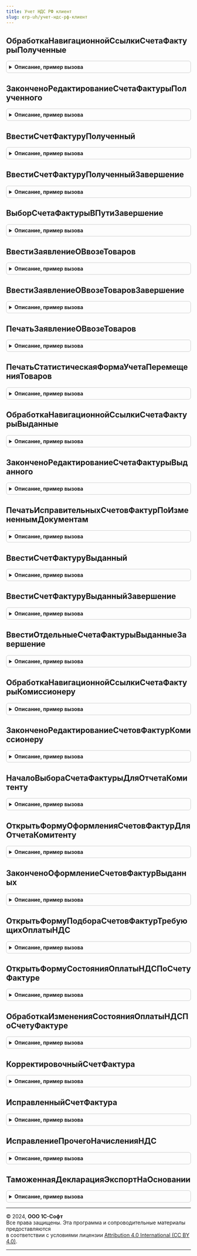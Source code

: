 ```yaml
---
title: Учет НДС РФ клиент
slug: erp-uh/учет-ндс-рф-клиент
---
```



## ОбработкаНавигационнойСсылкиСчетаФактурыПолученные
<details style="margin: 1em 0; padding: 0.5em; border: 1px solid #ccc; border-radius: 6px;">

<summary style="font-weight: bold; cursor: pointer;">Описание, пример вызова</summary>

```bsl

// см. УчетНДСУПКлиент.ОбработкаНавигационнойСсылкиСчетаФактурыПолученные
Процедура ОбработкаНавигационнойСсылкиСчетаФактурыПолученные(Форма, НавигационнаяСсылка, СтандартнаяОбработка, ПараметрыРегистрации) Экспорт
```

Пример вызова
```bsl
УчетНДСРФКлиент.ОбработкаНавигационнойСсылкиСчетаФактурыПолученные(Форма, НавигационнаяСсылка, СтандартнаяОбработка, ПараметрыРегистрации) 
```
</details>

## ЗаконченоРедактированиеСчетаФактурыПолученного
<details style="margin: 1em 0; padding: 0.5em; border: 1px solid #ccc; border-radius: 6px;">

<summary style="font-weight: bold; cursor: pointer;">Описание, пример вызова</summary>

```bsl

// см. УчетНДСУПКлиент.ЗаконченоРедактированиеСчетаФактурыПолученного
Функция ЗаконченоРедактированиеСчетаФактурыПолученного(РезультатВыбора, ИсточникВыбора) Экспорт
```

Пример вызова
```bsl
Результат = УчетНДСРФКлиент.ЗаконченоРедактированиеСчетаФактурыПолученного(РезультатВыбора, ИсточникВыбора) 
```
</details>

## ВвестиСчетФактуруПолученный
<details style="margin: 1em 0; padding: 0.5em; border: 1px solid #ccc; border-radius: 6px;">

<summary style="font-weight: bold; cursor: pointer;">Описание, пример вызова</summary>

```bsl

// см. УчетНДСУПКлиент.ВвестиСчетФактуруПолученный
Процедура ВвестиСчетФактуруПолученный(Форма, ПараметрыРегистрации) Экспорт
```

Пример вызова
```bsl
УчетНДСРФКлиент.ВвестиСчетФактуруПолученный(Форма, ПараметрыРегистрации) 
```
</details>

## ВвестиСчетФактуруПолученныйЗавершение
<details style="margin: 1em 0; padding: 0.5em; border: 1px solid #ccc; border-radius: 6px;">

<summary style="font-weight: bold; cursor: pointer;">Описание, пример вызова</summary>

```bsl

Процедура ВвестиСчетФактуруПолученныйЗавершение(Результат, ДополнительныеПараметры) Экспорт
```

Пример вызова
```bsl
УчетНДСРФКлиент.ВвестиСчетФактуруПолученныйЗавершение(Результат, ДополнительныеПараметры) 
```
</details>

## ВыборСчетаФактурыВПутиЗавершение
<details style="margin: 1em 0; padding: 0.5em; border: 1px solid #ccc; border-radius: 6px;">

<summary style="font-weight: bold; cursor: pointer;">Описание, пример вызова</summary>

```bsl

Процедура ВыборСчетаФактурыВПутиЗавершение(Результат, ДополнительныеПараметры) Экспорт
```

Пример вызова
```bsl
УчетНДСРФКлиент.ВыборСчетаФактурыВПутиЗавершение(Результат, ДополнительныеПараметры) 
```
</details>

## ВвестиЗаявлениеОВвозеТоваров
<details style="margin: 1em 0; padding: 0.5em; border: 1px solid #ccc; border-radius: 6px;">

<summary style="font-weight: bold; cursor: pointer;">Описание, пример вызова</summary>

```bsl

// см. УчетНДСУПКлиент.ВвестиЗаявлениеОВвозеТоваров
Процедура ВвестиЗаявлениеОВвозеТоваров(Форма, ПараметрыРегистрации) Экспорт
```

Пример вызова
```bsl
УчетНДСРФКлиент.ВвестиЗаявлениеОВвозеТоваров(Форма, ПараметрыРегистрации) 
```
</details>

## ВвестиЗаявлениеОВвозеТоваровЗавершение
<details style="margin: 1em 0; padding: 0.5em; border: 1px solid #ccc; border-radius: 6px;">

<summary style="font-weight: bold; cursor: pointer;">Описание, пример вызова</summary>

```bsl

Процедура ВвестиЗаявлениеОВвозеТоваровЗавершение(Результат, ДополнительныеПараметры) Экспорт
```

Пример вызова
```bsl
УчетНДСРФКлиент.ВвестиЗаявлениеОВвозеТоваровЗавершение(Результат, ДополнительныеПараметры) 
```
</details>

## ПечатьЗаявлениеОВвозеТоваров
<details style="margin: 1em 0; padding: 0.5em; border: 1px solid #ccc; border-radius: 6px;">

<summary style="font-weight: bold; cursor: pointer;">Описание, пример вызова</summary>

```bsl

// Выводит печатную форму заявления о ввозе товаров из ЕАЭС.
//
// Параметры:
//  ОписаниеКоманды	 - Структура - структура с описанием команды.
//
// Возвращаемое значение:
//  Неопределено - ничего не возвращается.
//
Функция ПечатьЗаявлениеОВвозеТоваров(ОписаниеКоманды) Экспорт
```

Пример вызова
```bsl
Результат = УчетНДСРФКлиент.ПечатьЗаявлениеОВвозеТоваров(ОписаниеКоманды) 
```
</details>

## ПечатьСтатистическаяФормаУчетаПеремещенияТоваров
<details style="margin: 1em 0; padding: 0.5em; border: 1px solid #ccc; border-radius: 6px;">

<summary style="font-weight: bold; cursor: pointer;">Описание, пример вызова</summary>

```bsl

// Выводит печатную форму учета перемещения товаров документа "Заявление о ввозе товаров из ЕАЭС".
//
// Параметры:
//  ОписаниеКоманды	 - Структура - структура с описанием команды.
//
// Возвращаемое значение:
//  Неопределено - ничего не возвращается.
//
Функция ПечатьСтатистическаяФормаУчетаПеремещенияТоваров(ОписаниеКоманды) Экспорт
```

Пример вызова
```bsl
Результат = УчетНДСРФКлиент.ПечатьСтатистическаяФормаУчетаПеремещенияТоваров(ОписаниеКоманды) 
```
</details>

## ОбработкаНавигационнойСсылкиСчетаФактурыВыданные
<details style="margin: 1em 0; padding: 0.5em; border: 1px solid #ccc; border-radius: 6px;">

<summary style="font-weight: bold; cursor: pointer;">Описание, пример вызова</summary>

```bsl

// см. УчетНДСУПКлиент.ОбработкаНавигационнойСсылкиСчетаФактурыВыданные
Процедура ОбработкаНавигационнойСсылкиСчетаФактурыВыданные(Форма, НавигационнаяСсылка, СтандартнаяОбработка, ПараметрыРегистрации) Экспорт
```

Пример вызова
```bsl
УчетНДСРФКлиент.ОбработкаНавигационнойСсылкиСчетаФактурыВыданные(Форма, НавигационнаяСсылка, СтандартнаяОбработка, ПараметрыРегистрации) 
```
</details>

## ЗаконченоРедактированиеСчетаФактурыВыданного
<details style="margin: 1em 0; padding: 0.5em; border: 1px solid #ccc; border-radius: 6px;">

<summary style="font-weight: bold; cursor: pointer;">Описание, пример вызова</summary>

```bsl

// см. УчетНДСУПКлиент.ЗаконченоРедактированиеСчетаФактурыВыданного
Функция ЗаконченоРедактированиеСчетаФактурыВыданного(РезультатВыбора, ИсточникВыбора) Экспорт
```

Пример вызова
```bsl
Результат = УчетНДСРФКлиент.ЗаконченоРедактированиеСчетаФактурыВыданного(РезультатВыбора, ИсточникВыбора) 
```
</details>

## ПечатьИсправительныхСчетовФактурПоИзмененнымДокументам
<details style="margin: 1em 0; padding: 0.5em; border: 1px solid #ccc; border-radius: 6px;">

<summary style="font-weight: bold; cursor: pointer;">Описание, пример вызова</summary>

```bsl

// см. УчетНДСУПКлиент.ПечатьИсправительныхСчетовФактурПоИзмененнымДокументам
Процедура ПечатьИсправительныхСчетовФактурПоИзмененнымДокументам(ТаблицаИзмененныхДокументов, Форма) Экспорт
```

Пример вызова
```bsl
УчетНДСРФКлиент.ПечатьИсправительныхСчетовФактурПоИзмененнымДокументам(ТаблицаИзмененныхДокументов, Форма) 
```
</details>

## ВвестиСчетФактуруВыданный
<details style="margin: 1em 0; padding: 0.5em; border: 1px solid #ccc; border-radius: 6px;">

<summary style="font-weight: bold; cursor: pointer;">Описание, пример вызова</summary>

```bsl

// см. УчетНДСУПКлиент.ВвестиСчетФактуруВыданный
Процедура ВвестиСчетФактуруВыданный(Форма, ПараметрыРегистрации) Экспорт
```

Пример вызова
```bsl
УчетНДСРФКлиент.ВвестиСчетФактуруВыданный(Форма, ПараметрыРегистрации) 
```
</details>

## ВвестиСчетФактуруВыданныйЗавершение
<details style="margin: 1em 0; padding: 0.5em; border: 1px solid #ccc; border-radius: 6px;">

<summary style="font-weight: bold; cursor: pointer;">Описание, пример вызова</summary>

```bsl

Процедура ВвестиСчетФактуруВыданныйЗавершение(Результат, ДополнительныеПараметры) Экспорт
```

Пример вызова
```bsl
УчетНДСРФКлиент.ВвестиСчетФактуруВыданныйЗавершение(Результат, ДополнительныеПараметры) 
```
</details>

## ВвестиОтдельныеСчетаФактурыВыданныеЗавершение
<details style="margin: 1em 0; padding: 0.5em; border: 1px solid #ccc; border-radius: 6px;">

<summary style="font-weight: bold; cursor: pointer;">Описание, пример вызова</summary>

```bsl

Процедура ВвестиОтдельныеСчетаФактурыВыданныеЗавершение(РезультатВопроса, ДополнительныеПараметры) Экспорт
```

Пример вызова
```bsl
УчетНДСРФКлиент.ВвестиОтдельныеСчетаФактурыВыданныеЗавершение(РезультатВопроса, ДополнительныеПараметры) 
```
</details>

## ОбработкаНавигационнойСсылкиСчетаФактурыКомиссионеру
<details style="margin: 1em 0; padding: 0.5em; border: 1px solid #ccc; border-radius: 6px;">

<summary style="font-weight: bold; cursor: pointer;">Описание, пример вызова</summary>

```bsl

// см. УчетНДСУПКлиент.ОбработкаНавигационнойСсылкиСчетаФактурыКомиссионеру
Процедура ОбработкаНавигационнойСсылкиСчетаФактурыКомиссионеру(Форма, НавигационнаяСсылка, СтандартнаяОбработка, ПараметрыРегистрации) Экспорт
```

Пример вызова
```bsl
УчетНДСРФКлиент.ОбработкаНавигационнойСсылкиСчетаФактурыКомиссионеру(Форма, НавигационнаяСсылка, СтандартнаяОбработка, ПараметрыРегистрации) 
```
</details>

## ЗаконченоРедактированиеСчетовФактурКомиссионеру
<details style="margin: 1em 0; padding: 0.5em; border: 1px solid #ccc; border-radius: 6px;">

<summary style="font-weight: bold; cursor: pointer;">Описание, пример вызова</summary>

```bsl

// см. УчетНДСУПКлиент.ЗаконченоРедактированиеСчетовФактурКомиссионеру
Функция ЗаконченоРедактированиеСчетовФактурКомиссионеру(РезультатВыбора, ИсточникВыбора) Экспорт
```

Пример вызова
```bsl
Результат = УчетНДСРФКлиент.ЗаконченоРедактированиеСчетовФактурКомиссионеру(РезультатВыбора, ИсточникВыбора) 
```
</details>

## НачалоВыбораСчетаФактурыДляОтчетаКомитенту
<details style="margin: 1em 0; padding: 0.5em; border: 1px solid #ccc; border-radius: 6px;">

<summary style="font-weight: bold; cursor: pointer;">Описание, пример вызова</summary>

```bsl

// см. УчетНДСУПКлиент.НачалоВыбораСчетаФактурыДляОтчетаКомитенту
Процедура НачалоВыбораСчетаФактурыДляОтчетаКомитенту(Элемент, ПараметрыВыбора, СтандартнаяОбработка) Экспорт
```

Пример вызова
```bsl
УчетНДСРФКлиент.НачалоВыбораСчетаФактурыДляОтчетаКомитенту(Элемент, ПараметрыВыбора, СтандартнаяОбработка) 
```
</details>

## ОткрытьФормуОформленияСчетовФактурДляОтчетаКомитенту
<details style="margin: 1em 0; padding: 0.5em; border: 1px solid #ccc; border-radius: 6px;">

<summary style="font-weight: bold; cursor: pointer;">Описание, пример вызова</summary>

```bsl

// см. УчетНДСУПКлиент.ОткрытьФормуОформленияСчетовФактурДляОтчетаКомитенту
Процедура ОткрытьФормуОформленияСчетовФактурДляОтчетаКомитенту(ПараметрыФормы, ФормаВладелец) Экспорт
```

Пример вызова
```bsl
УчетНДСРФКлиент.ОткрытьФормуОформленияСчетовФактурДляОтчетаКомитенту(ПараметрыФормы, ФормаВладелец) 
```
</details>

## ЗаконченоОформлениеСчетовФактурВыданных
<details style="margin: 1em 0; padding: 0.5em; border: 1px solid #ccc; border-radius: 6px;">

<summary style="font-weight: bold; cursor: pointer;">Описание, пример вызова</summary>

```bsl

// см. УчетНДСУПКлиент.ЗаконченоОформлениеСчетовФактурВыданных
Функция ЗаконченоОформлениеСчетовФактурВыданных(РезультатВыбора, ИсточникВыбора) Экспорт
```

Пример вызова
```bsl
Результат = УчетНДСРФКлиент.ЗаконченоОформлениеСчетовФактурВыданных(РезультатВыбора, ИсточникВыбора) 
```
</details>

## ОткрытьФормуПодбораСчетовФактурТребующихОплатыНДС
<details style="margin: 1em 0; padding: 0.5em; border: 1px solid #ccc; border-radius: 6px;">

<summary style="font-weight: bold; cursor: pointer;">Описание, пример вызова</summary>

```bsl

// см. УчетНДСУПКлиент.ОткрытьФормуПодбораСчетовФактурТребующихОплатыНДС
Процедура ОткрытьФормуПодбораСчетовФактурТребующихОплатыНДС(ПараметрыПодбора, ОповещениеОПодборе) Экспорт
```

Пример вызова
```bsl
УчетНДСРФКлиент.ОткрытьФормуПодбораСчетовФактурТребующихОплатыНДС(ПараметрыПодбора, ОповещениеОПодборе) 
```
</details>

## ОткрытьФормуСостоянияОплатыНДСПоСчетуФактуре
<details style="margin: 1em 0; padding: 0.5em; border: 1px solid #ccc; border-radius: 6px;">

<summary style="font-weight: bold; cursor: pointer;">Описание, пример вызова</summary>

```bsl

// см. УчетНДСУПКлиент.ОткрытьФормуСостоянияОплатыНДСПоСчетуФактуре
Процедура ОткрытьФормуСостоянияОплатыНДСПоСчетуФактуре(СчетФактура, ФормаВладелец) Экспорт
```

Пример вызова
```bsl
УчетНДСРФКлиент.ОткрытьФормуСостоянияОплатыНДСПоСчетуФактуре(СчетФактура, ФормаВладелец) 
```
</details>

## ОбработкаИзмененияСостоянияОплатыНДСПоСчетуФактуре
<details style="margin: 1em 0; padding: 0.5em; border: 1px solid #ccc; border-radius: 6px;">

<summary style="font-weight: bold; cursor: pointer;">Описание, пример вызова</summary>

```bsl

// см. УчетНДСУПКлиент.ОбработкаИзмененияСостоянияОплатыНДСПоСчетуФактуре
Процедура ОбработкаИзмененияСостоянияОплатыНДСПоСчетуФактуре(ИсточникВыбора, ТекстСостояния, КомандаСостояния) Экспорт
```

Пример вызова
```bsl
УчетНДСРФКлиент.ОбработкаИзмененияСостоянияОплатыНДСПоСчетуФактуре(ИсточникВыбора, ТекстСостояния, КомандаСостояния) 
```
</details>

## КорректировочныйСчетФактура
<details style="margin: 1em 0; padding: 0.5em; border: 1px solid #ccc; border-radius: 6px;">

<summary style="font-weight: bold; cursor: pointer;">Описание, пример вызова</summary>

```bsl

Процедура КорректировочныйСчетФактура(МассивСсылок, ПараметрыВыполнения) Экспорт
```

Пример вызова
```bsl
УчетНДСРФКлиент.КорректировочныйСчетФактура(МассивСсылок, ПараметрыВыполнения) 
```
</details>

## ИсправленныйСчетФактура
<details style="margin: 1em 0; padding: 0.5em; border: 1px solid #ccc; border-radius: 6px;">

<summary style="font-weight: bold; cursor: pointer;">Описание, пример вызова</summary>

```bsl

Процедура ИсправленныйСчетФактура(МассивСсылок, ПараметрыВыполнения) Экспорт
```

Пример вызова
```bsl
УчетНДСРФКлиент.ИсправленныйСчетФактура(МассивСсылок, ПараметрыВыполнения) 
```
</details>

## ИсправлениеПрочегоНачисленияНДС
<details style="margin: 1em 0; padding: 0.5em; border: 1px solid #ccc; border-radius: 6px;">

<summary style="font-weight: bold; cursor: pointer;">Описание, пример вызова</summary>

```bsl

Процедура ИсправлениеПрочегоНачисленияНДС(МассивСсылок, ПараметрыВыполнения) Экспорт
```

Пример вызова
```bsl
УчетНДСРФКлиент.ИсправлениеПрочегоНачисленияНДС(МассивСсылок, ПараметрыВыполнения) 
```
</details>

## ТаможеннаяДекларацияЭкспортНаОсновании
<details style="margin: 1em 0; padding: 0.5em; border: 1px solid #ccc; border-radius: 6px;">

<summary style="font-weight: bold; cursor: pointer;">Описание, пример вызова</summary>

```bsl

Процедура ТаможеннаяДекларация Экспорт
```

Пример вызова
```bsl
УчетНДСРФКлиент.ТаможеннаяДекларацияЭкспортНаОсновании(МассивСсылок, ПараметрыВыполнения) 
```
</details>

---

© 2024, **ООО 1С-Софт**  
Все права защищены. Эта программа и сопроводительные материалы предоставляются  
в соответствии с условиями лицензии [Attribution 4.0 International (CC BY 4.0)](https://creativecommons.org/licenses/by/4.0/legalcode).

---
